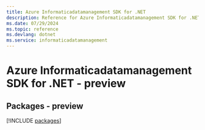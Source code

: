 ```yaml
---
title: Azure Informaticadatamanagement SDK for .NET
description: Reference for Azure Informaticadatamanagement SDK for .NET
ms.date: 07/29/2024
ms.topic: reference
ms.devlang: dotnet
ms.service: informaticadatamanagement
---
```

# Azure Informaticadatamanagement SDK for .NET - preview
## Packages - preview
[!INCLUDE [packages](informaticadatamanagement-index.md)]